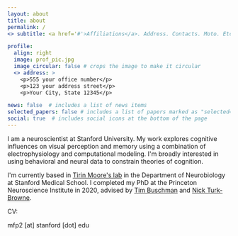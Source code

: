 ```yaml
---
layout: about
title: about
permalink: /
<> subtitle: <a href='#'>Affiliations</a>. Address. Contacts. Moto. Etc.

profile:
  align: right
  image: prof_pic.jpg
  image_circular: false # crops the image to make it circular
  <> address: >
    <p>555 your office number</p>
    <p>123 your address street</p>
    <p>Your City, State 12345</p>

news: false  # includes a list of news items
selected_papers: false # includes a list of papers marked as "selected={true}"
social: true  # includes social icons at the bottom of the page
---
```


I am a neuroscientist at Stanford University. My work explores cognitive influences on visual perception and memory using a combination of electrophysiology and computational modeling. I'm broadly interested in using behavioral and neural data to constrain theories of cognition.

I'm currently based in [Tirin Moore's lab](https://www.moorelabstanford.com/) in the Department of Neurobiology at Stanford Medical School. I completed my PhD at the Princeton Neuroscience Institute in 2020, advised by [Tim Buschman](https://www.timbuschman.com/) and [Nick Turk-Browne](https://ntblab.yale.edu/).

CV: <a href="{{ 'panichelloCV.pdf' | prepend: 'assets/pdf/' | relative_url}}" target="_blank" rel="noopener noreferrer"><i class="fas fa-file-pdf"></i></a>

mfp2 [at] stanford [dot] edu
